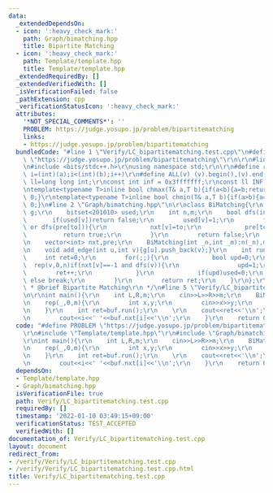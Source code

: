 ```yaml
---
data:
  _extendedDependsOn:
  - icon: ':heavy_check_mark:'
    path: Graph/bimatching.hpp
    title: Bipartite Matching
  - icon: ':heavy_check_mark:'
    path: Template/template.hpp
    title: Template/template.hpp
  _extendedRequiredBy: []
  _extendedVerifiedWith: []
  _isVerificationFailed: false
  _pathExtension: cpp
  _verificationStatusIcon: ':heavy_check_mark:'
  attributes:
    '*NOT_SPECIAL_COMMENTS*': ''
    PROBLEM: https://judge.yosupo.jp/problem/bipartitematching
    links:
    - https://judge.yosupo.jp/problem/bipartitematching
  bundledCode: "#line 1 \"Verify/LC_bipartitematching.test.cpp\"\n#define PROBLEM\
    \ \"https://judge.yosupo.jp/problem/bipartitematching\"\r\n\r\n#line 1 \"Template/template.hpp\"\
    \n#include <bits/stdc++.h>\r\nusing namespace std;\r\n\r\n#define rep(i,a,b) for(int\
    \ i=(int)(a);i<(int)(b);i++)\r\n#define ALL(v) (v).begin(),(v).end()\r\nusing\
    \ ll=long long int;\r\nconst int inf = 0x3fffffff;\r\nconst ll INF = 0x1fffffffffffffff;\r\
    \ntemplate<typename T>inline bool chmax(T& a,T b){if(a<b){a=b;return 1;}return\
    \ 0;}\r\ntemplate<typename T>inline bool chmin(T& a,T b){if(a>b){a=b;return 1;}return\
    \ 0;}\n#line 2 \"Graph/bimatching.hpp\"\n\r\nclass BiMatching{\r\n    vector<vector<int>>\
    \ g;\r\n    bitset<201010> used;\r\n    int n,m;\r\n    bool dfs(int v){\r\n \
    \       if(used[v])return false;\r\n        used[v]=1;\r\n        for(auto& to:g[v])if(pre[to]==-1\
    \ or dfs(pre[to])){\r\n            nxt[v]=to;\r\n            pre[to]=v;\r\n  \
    \          return true;\r\n        }\r\n        return false;\r\n    }\r\npublic:\r\
    \n    vector<int> nxt,pre;\r\n    BiMatching(int _n,int _m):n(_n),m(_m),g(_n),nxt(_n,-1),pre(_m,-1){}\r\
    \n    void add_edge(int u,int v){g[u].push_back(v);}\r\n    int run(){\r\n   \
    \     int ret=0;\r\n        for(;;){\r\n            bool upd=0;\r\n          \
    \  rep(v,0,n)if(nxt[v]==-1 and dfs(v)){\r\n                upd=1;\r\n        \
    \        ret++;\r\n            }\r\n            if(upd)used=0;\r\n           \
    \ else break;\r\n        }\r\n        return ret;\r\n    }\r\n};\r\n\r\n/**\r\n\
    \ * @brief Bipartite Matching\r\n */\n#line 5 \"Verify/LC_bipartitematching.test.cpp\"\
    \n\r\nint main(){\r\n    int L,R,m;\r\n    cin>>L>>R>>m;\r\n    BiMatching buf(L,R);\r\
    \n    rep(_,0,m){\r\n        int x,y;\r\n        cin>>x>>y;\r\n        buf.add_edge(x,y);\r\
    \n    }\r\n    int ret=buf.run();\r\n    \r\n    cout<<ret<<'\\n';\r\n    rep(i,0,L)if(buf.nxt[i]!=-1){\r\
    \n        cout<<i<<' '<<buf.nxt[i]<<'\\n';\r\n    }\r\n    return 0;\r\n}\n"
  code: "#define PROBLEM \"https://judge.yosupo.jp/problem/bipartitematching\"\r\n\
    \r\n#include \"Template/template.hpp\"\r\n#include \"Graph/bimatching.hpp\"\r\n\
    \r\nint main(){\r\n    int L,R,m;\r\n    cin>>L>>R>>m;\r\n    BiMatching buf(L,R);\r\
    \n    rep(_,0,m){\r\n        int x,y;\r\n        cin>>x>>y;\r\n        buf.add_edge(x,y);\r\
    \n    }\r\n    int ret=buf.run();\r\n    \r\n    cout<<ret<<'\\n';\r\n    rep(i,0,L)if(buf.nxt[i]!=-1){\r\
    \n        cout<<i<<' '<<buf.nxt[i]<<'\\n';\r\n    }\r\n    return 0;\r\n}"
  dependsOn:
  - Template/template.hpp
  - Graph/bimatching.hpp
  isVerificationFile: true
  path: Verify/LC_bipartitematching.test.cpp
  requiredBy: []
  timestamp: '2022-01-10 03:49:15+09:00'
  verificationStatus: TEST_ACCEPTED
  verifiedWith: []
documentation_of: Verify/LC_bipartitematching.test.cpp
layout: document
redirect_from:
- /verify/Verify/LC_bipartitematching.test.cpp
- /verify/Verify/LC_bipartitematching.test.cpp.html
title: Verify/LC_bipartitematching.test.cpp
---
```

